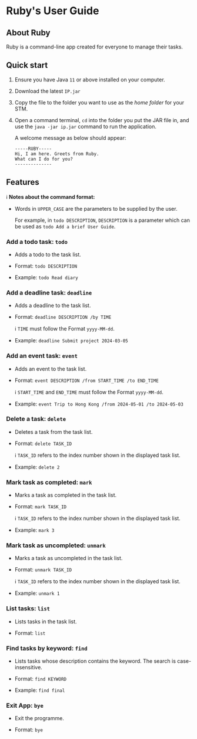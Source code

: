 # Ruby's User Guide

## About Ruby

Ruby is a command-line app created for everyone to manage their tasks.

## Quick start

1. Ensure you have Java `11` or above installed on your computer.
1. Download the latest `IP.jar`
1. Copy the file to the folder you want to use as the _home folder_ for your STM.
1. Open a command terminal, `cd` into the folder you put the JAR file in, and use the `java -jar ip.jar` command to run the application.

   A welcome message as below should appear:
    ```
    -----RUBY-----
    Hi, I am here. Greets from Ruby.
    What can I do for you?
    --------------
    ```
## Features

:information_source: **Notes about the command format:**

* Words in `UPPER_CASE` are the parameters to be supplied by the user.

  For example, in `todo DESCRIPTION`, `DESCRIPTION` is a parameter which can be used as `todo Add a brief User Guide`.

### Add a todo task: `todo`

* Adds a todo to the task list.

* Format: `todo DESCRIPTION`

* Example: `todo Read diary`

### Add a deadline task: `deadline`

* Adds a deadline to the task list.

* Format: `deadline DESCRIPTION /by TIME`

  :information_source: `TIME` must follow the Format `yyyy-MM-dd`.

* Example: `deadline Submit project 2024-03-05`

### Add an event task: `event`

* Adds an event to the task list.

* Format: `event DESCRIPTION /from START_TIME /to END_TIME`

  :information_source: `START_TIME` and `END_TIME` must follow the Format `yyyy-MM-dd`.

* Example: `event Trip to Hong Kong /from 2024-05-01 /to 2024-05-03`

### Delete a task: `delete`

* Deletes a task from the task list.

* Format: `delete TASK_ID`

  :information_source: `TASK_ID` refers to the index number shown in the displayed task list.

* Example: `delete 2`

### Mark task as completed: `mark`

* Marks a task as completed in the task list.

* Format: `mark TASK_ID`

  :information_source: `TASK_ID` refers to the index number shown in the displayed task list.

* Example: `mark 3`

### Mark task as uncompleted: `unmark`

* Marks a task as uncompleted in the task list.

* Format: `unmark TASK_ID`

  :information_source: `TASK_ID` refers to the index number shown in the displayed task list.

* Example: `unmark 1`

### List tasks: `list`

* Lists tasks in the task list.

* Format: `list`

### Find tasks by keyword: `find`

* Lists tasks whose description contains the keyword. The search is case-insensitive.

* Format: `find KEYWORD`

* Example: `find final`

### Exit App: `bye`
* Exit the programme.

* Format: `bye`
